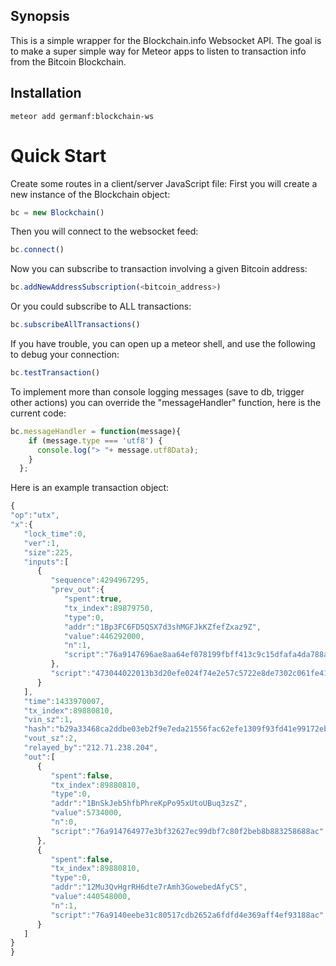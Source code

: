 ## Synopsis

This is a simple wrapper for the Blockchain.info Websocket API. The goal is to make a super simple way for Meteor apps to listen to transaction info from the Bitcoin Blockchain.

## Installation
```
meteor add germanf:blockchain-ws

```

# Quick Start
Create some routes in a client/server JavaScript file:
First you will create a new instance of the Blockchain object:
```javascript
bc = new Blockchain()
```
Then you will connect to the websocket feed:
```javascript
bc.connect()
```
Now you can subscribe to transaction involving a given Bitcoin address:
```javascript
bc.addNewAddressSubscription(<bitcoin_address>)
```
Or you could subscribe to ALL transactions:
```javascript
bc.subscribeAllTransactions()
```
If you have trouble, you can open up a meteor shell, and use the following to debug your connection:
```javascript
bc.testTransaction()
```
To implement more than console logging messages (save to db, trigger other actions) you can override the "messageHandler" function, here is the current code:
```javascript
bc.messageHandler = function(message){
    if (message.type === 'utf8') {
      console.log("> "+ message.utf8Data);
    }
  };
```
Here is an example transaction object:
```javascript
{
"op":"utx",
"x":{
   "lock_time":0,
   "ver":1,
   "size":225,
   "inputs":[
      {
         "sequence":4294967295,
         "prev_out":{
            "spent":true,
            "tx_index":89879750,
            "type":0,
            "addr":"1Bp3FC6FD5QSX7d3shMGFJkKZfefZxaz9Z",
            "value":446292000,
            "n":1,
            "script":"76a9147696ae8aa64ef078199fbff413c9c15dfafa4da788ac"
         },
         "script":"473044022013b3d20efe024f74e2e57c5722e8de7302c061fe41517452764d0260972dd328022045902e1f574c36952a39a34bb90810e43dfbaad17cda27f78a0c540de79c7255012103ec1b41016b3ac94430573f55c2797d412d7169b5096402fe9317a93e852c5bdf"
      }
   ],
   "time":1433970007,
   "tx_index":89880810,
   "vin_sz":1,
   "hash":"b29a33468ca2ddbe03eb2f9e7eda21556fac62efe1309f93fd41e99172eb3f83",
   "vout_sz":2,
   "relayed_by":"212.71.238.204",
   "out":[
      {
         "spent":false,
         "tx_index":89880810,
         "type":0,
         "addr":"1BnSkJeb5hfbPhreKpPo95xUtoUBuq3zsZ",
         "value":5734000,
         "n":0,
         "script":"76a914764977e3bf32627ec99dbf7c80f2beb8b883258688ac"
      },
      {
         "spent":false,
         "tx_index":89880810,
         "type":0,
         "addr":"12Mu3QvHgrRH6dte7rAmh3GowebedAfyCS",
         "value":440548000,
         "n":1,
         "script":"76a9140eebe31c80517cdb2652a6fdfd4e369aff4ef93188ac"
      }
   ]
}
}
